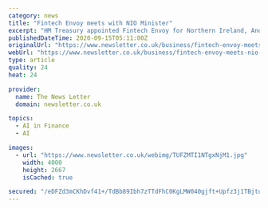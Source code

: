 ```yaml
---
category: news
title: "Fintech Envoy meets with NIO Minister"
excerpt: "HM Treasury appointed Fintech Envoy for Northern Ireland, Andrew Jenkins held a positive discussion with Minister of State for Northern Ireland, Robin Walker MP."
publishedDateTime: 2020-09-15T05:11:00Z
originalUrl: "https://www.newsletter.co.uk/business/fintech-envoy-meets-nio-minister-2970131"
webUrl: "https://www.newsletter.co.uk/business/fintech-envoy-meets-nio-minister-2970131"
type: article
quality: 24
heat: 24

provider:
  name: The News Letter
  domain: newsletter.co.uk

topics:
  - AI in Finance
  - AI

images:
  - url: "https://www.newsletter.co.uk/webimg/TUFZMTI1NTgxNjM1.jpg"
    width: 4000
    height: 2667
    isCached: true

secured: "/eDFZd3mCKhDvf41+/TdBb89Ibh7zTTdFhC0KgLMW040gjft+Upfz3j1TBjtuZnFHGyVPnZwHAzsxYmNTKuHiCUgWfh2JdP77Wmsf4MYXii6L6p4qcl3cJNajchCBmhtiSG64lOluI/HlWvTyCMCpAK+DnD9jX55Xr2ERFjl8fDJ2xnCLDJANKMsWhAKikXYazmyhOQdIQTJfxRxcpoLrtueMIKclr8fvAxG2TbLxto4n6XspAKZwHtco2UIYlfHGkdDQrW9cfeMEhee9ijTzZfEbovq0+BqCtOubW0GzJV7CTsCKKDjs8RPSdi88ylrg6kdtI6C+UGYm3+t2P/tO42Y8MwISYbiULYhI6Z5O4w=;8B2+YPtHxirticdCgBUUoA=="
---
```


